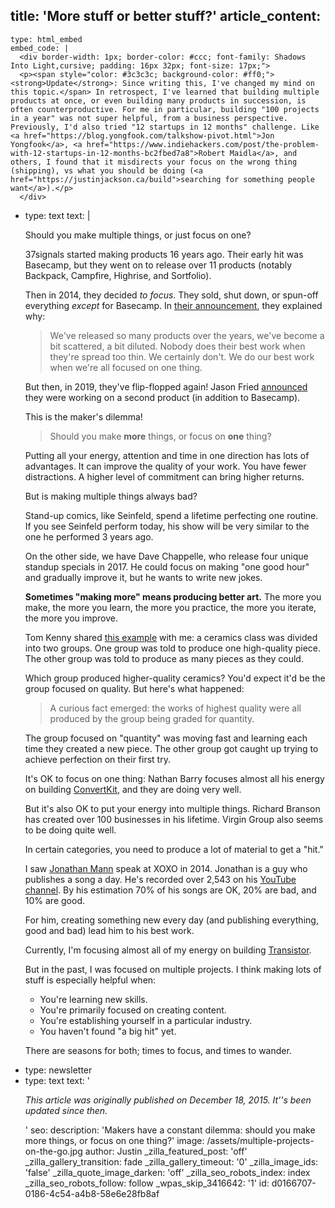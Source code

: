 title: 'More stuff or better stuff?'
article_content:
  -
    type: html_embed
    embed_code: |
      <div border-width: 1px; border-color: #ccc; font-family: Shadows Into Light,cursive; padding: 16px 32px; font-size: 17px;">
      <p><span style="color: #3c3c3c; background-color: #ff0;"><strong>Update</strong>: Since writing this, I've changed my mind on this topic.</span> In retrospect, I've learned that building multiple products at once, or even building many products in succession, is often counterproductive. For me in particular, building "100 projects in a year" was not super helpful, from a business perspective. Previously, I'd also tried "12 startups in 12 months" challenge. Like <a href="https://blog.yongfook.com/talkshow-pivot.html">Jon Yongfook</a>, <a href="https://www.indiehackers.com/post/the-problem-with-12-startups-in-12-months-bc2fbed7a8">Robert Maidla</a>, and others, I found that it misdirects your focus on the wrong thing (shipping), vs what you should be doing (<a href="https://justinjackson.ca/build">searching for something people want</a>).</p>
      </div>
  -
    type: text
    text: |
      <p>Should you make multiple things, or just focus on one?<br></p><p>37signals started making products 16 years ago. Their early hit was Basecamp, but they went on to release over 11 products (notably Backpack, Campfire, Highrise, and Sortfolio).</p><p>Then in 2014, they decided <em>to focus</em>. They sold, shut down, or spun-off everything <em>except</em> for Basecamp. In <a href="http://37signals.com/">their announcement</a>, they explained why:</p><blockquote><p>
        We've released so many products over the years, we've become a bit scattered, a bit diluted. Nobody does their best work when they're spread too thin. We certainly don't. We do our best work when we're all focused on one thing.
      </p></blockquote><p>But then, in 2019, they've flip-flopped again! Jason Fried <a href="https://twitter.com/jasonfried/status/1192228900132147200">announced</a> they were working on a second product (in addition to Basecamp).&nbsp;</p><p>This is the maker's dilemma!&nbsp;</p><blockquote><p>Should you make <strong>more</strong> things, or focus on <strong>one</strong> thing?</p></blockquote><p>Putting all your energy, attention and time in one direction has lots of advantages. It can improve the quality of your work. You have fewer distractions. A higher level of commitment can bring higher returns.</p><p>But is making multiple things always bad?</p><p>Stand-up comics, like Seinfeld, spend a lifetime perfecting one routine. If you see Seinfeld perform today, his show will be very similar to the one he performed 3 years ago.<br></p><p>On the other side, we have Dave Chappelle, who release four unique standup specials in 2017. He could focus on making "one good hour" and gradually improve it, but he wants to write new jokes.</p><p><b>Sometimes "making more" means producing better art.</b> The more you make, the more you learn, the more you practice, the more you iterate, the more you improve.</p><p>Tom Kenny shared <a href="http://inspectelement.com/articles/why-quality-over-quantity-isnt-entirely-true-for-web-design/">this example</a> with me: a ceramics class was divided into two groups. One group was told to produce one high-quality piece. The other group was told to produce as many pieces as they could.</p><p>Which group produced higher-quality ceramics? You'd expect it'd be the group focused on quality. But here's what happened:</p><blockquote><p>
        A curious fact emerged: the works of highest quality were all produced by the group being graded for quantity.
      </p></blockquote><p>The group focused on "quantity" was moving fast and learning each time they created a new piece. The other group got caught up trying to achieve perfection on their first try.</p><p>It's OK to focus on one thing: Nathan Barry focuses almost all his energy on building <a href="http://mbsy.co/convertkit/75552">ConvertKit</a>, and they are doing very well.</p><p>But it's also OK to put your energy into multiple things. Richard Branson has created over 100 businesses in his lifetime. Virgin Group also seems to be doing quite well.</p><p>In certain categories, you need to produce a lot of material to get a "hit."</p><p>I saw <a href="https://www.youtube.com/watch?v=nM4fGsyyWF0">Jonathan Mann</a> speak at XOXO in 2014. Jonathan is a guy who publishes a song a day. He's recorded over 2,543 on his <a href="https://www.youtube.com/user/therockcookiebottom/about">YouTube channel</a>. By his estimation 70% of his songs are OK, 20% are bad, and 10% are good.</p><p>For him, creating something new every day (and publishing everything, good and bad) lead him to his best work.</p><p>Currently, I'm focusing almost all of my energy on building&nbsp;<a href="https://transistor.fm/?via=justin">Transistor</a>.&nbsp;</p><p>But in the past, I was focused on multiple projects. I think making lots of stuff is especially helpful when:</p><ul><li>You're learning new skills.<br></li><li>You're primarily focused on creating content.</li><li>You're establishing yourself in a particular industry.</li><li>You haven't found "a big hit" yet.</li></ul><p>There are seasons for both; times to focus, and times to wander.</p>
  -
    type: newsletter
  -
    type: text
    text: '<p><i>This article was originally published on December 18, 2015. It''s been updated since then.</i></p>'
seo:
  description: 'Makers have a constant dilemma: should you make more things, or focus on one thing?'
  image: /assets/multiple-projects-on-the-go.jpg
author: Justin
_zilla_featured_post: 'off'
_zilla_gallery_transition: fade
_zilla_gallery_timeout: '0'
_zilla_image_ids: 'false'
_zilla_quote_image_darken: 'off'
_zilla_seo_robots_index: index
_zilla_seo_robots_follow: follow
_wpas_skip_3416642: '1'
id: d0166707-0186-4c54-a4b8-58e6e28fb8af
